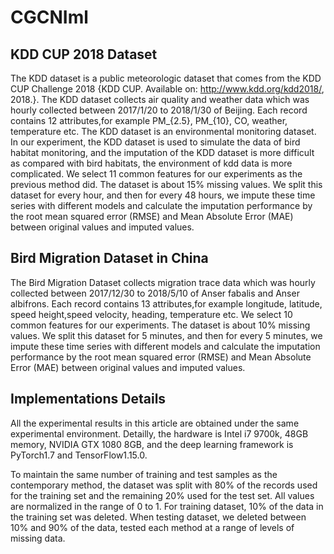 # CGCNIml
## KDD CUP 2018 Dataset
The KDD dataset is a public meteorologic dataset that comes from the KDD CUP Challenge 2018 {KDD CUP. Available on: http://www.kdd.org/kdd2018/, 2018.}. The KDD dataset collects air quality and weather data which was hourly collected between 2017/1/20 to 2018/1/30 of Beijing. Each record contains 12 attributes,for example PM_{2.5}, PM_{10}, CO, weather, temperature etc. The KDD dataset is an environmental monitoring dataset. In our experiment, the KDD dataset is used to simulate the data of bird habitat monitoring, and the imputation of the KDD dataset is more difficult as compared with bird habitats, the environment of kdd data is more complicated. We select 11 common features for our experiments as the previous method did. The dataset is about 15\% missing values. We split this dataset for every hour, and then for every 48 hours, we impute these time series with different models and calculate the imputation performance by the root mean squared error (RMSE) and Mean Absolute Error (MAE) between original values and imputed values.

## Bird Migration Dataset in China
The Bird Migration Dataset collects migration trace data which was hourly collected between 2017/12/30 to 2018/5/10 of Anser fabalis and Anser albifrons. Each record contains 13 attributes,for example longitude, latitude, speed height,speed velocity, heading, temperature etc. We select 10 common features for our experiments. The dataset is about 10\% missing values. We split this dataset for 5 minutes, and then for every 5 minutes, we impute these time series with different models and calculate the imputation performance by the root mean squared error (RMSE) and Mean Absolute Error (MAE) between original values and imputed values. 
## Implementations Details
All the experimental results in this article are obtained under the same experimental environment. Detailly, the hardware is Intel i7 9700k, 48GB memory, NVIDIA GTX 1080 8GB, and the deep learning framework is PyTorch1.7 and TensorFlow1.15.0.

To maintain the same number of training and test samples as the contemporary method, the dataset was split with 80% of the records used for the training set and the remaining 20% used for the test set. 
All values are normalized in the range of 0 to 1. For training dataset, 10\% of the data in the training set was deleted. When testing dataset, we deleted between 10% and 90% of the  data, tested each method at a range of levels of missing data.
